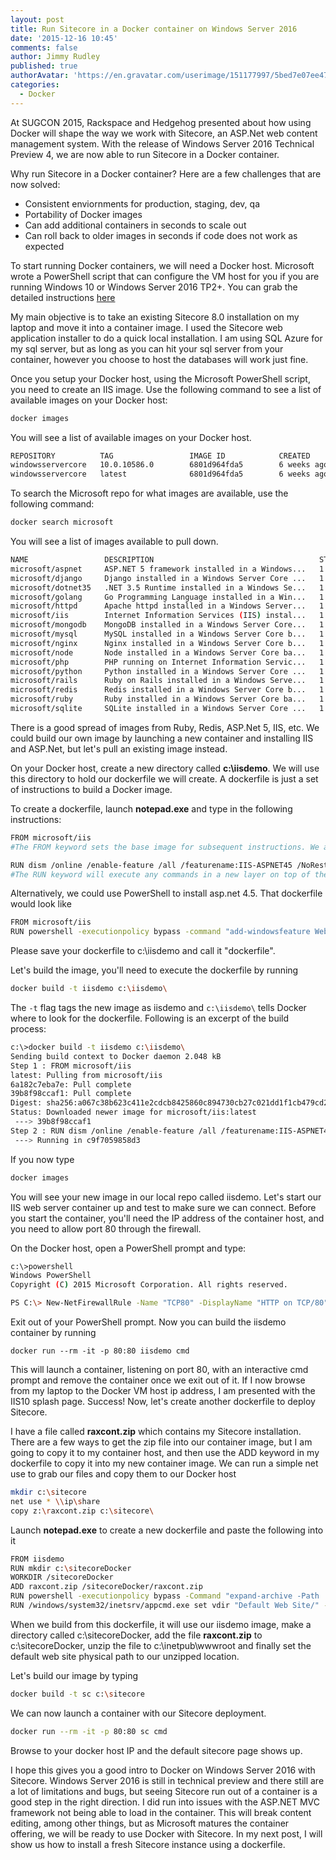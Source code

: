 ```yaml
---
layout: post
title: Run Sitecore in a Docker container on Windows Server 2016
date: '2015-12-16 10:45'
comments: false
author: Jimmy Rudley
published: true
authorAvatar: 'https://en.gravatar.com/userimage/151177997/5bed7e07ee47533cbd34b951d463bcb7.jpg'
categories:
  - Docker
---
```


At SUGCON 2015, Rackspace and Hedgehog presented about how using Docker will shape the way we work with Sitecore, an ASP.Net web content management system. With the release of Windows Server 2016 Technical Preview 4, we are now able to run Sitecore in a Docker container. 

<!-- more -->
Why run Sitecore in a Docker container? Here are a few challenges that are now solved:
  - Consistent enviornments for production, staging, dev, qa
  - Portability of Docker images
  - Can add additional containers in seconds to scale out
  - Can roll back to older images in seconds if code does not work as expected

To start running Docker containers, we will need a Docker host. Microsoft wrote a PowerShell script that can configure the VM host for you if you are running Windows 10 or Windows Server 2016 TP2+. You can grab the detailed instructions [here](https://msdn.microsoft.com/virtualization/windowscontainers/quick_start/container_setup)

My main objective is to take an existing Sitecore 8.0 installation on my laptop and move it into a container image. I used the Sitecore web application installer to do a quick local installation. I am using SQL Azure for my sql server, but as long as you can hit your sql server from your container, however you choose to host the databases will work just fine.

Once you setup your Docker host, using the Microsoft PowerShell script, you need to create an IIS image. Use the following command to see a list of available images on your Docker host:

```sh
docker images
```

You will see a list of available images on your Docker host.

```sh
REPOSITORY          TAG                 IMAGE ID            CREATED             VIRTUAL SIZE
windowsservercore   10.0.10586.0        6801d964fda5        6 weeks ago         0 B
windowsservercore   latest              6801d964fda5        6 weeks ago         0 B
```

To search the Microsoft repo for what images are available, use the following command:

```sh
docker search microsoft
```

You will see a list of images available to pull down.

```sh
NAME                 DESCRIPTION                                     STARS     OFFICIAL   AUTOMATED
microsoft/aspnet     ASP.NET 5 framework installed in a Windows...   1         [OK]       [OK]
microsoft/django     Django installed in a Windows Server Core ...   1                    [OK]
microsoft/dotnet35   .NET 3.5 Runtime installed in a Windows Se...   1         [OK]       [OK]
microsoft/golang     Go Programming Language installed in a Win...   1                    [OK]
microsoft/httpd      Apache httpd installed in a Windows Server...   1                    [OK]
microsoft/iis        Internet Information Services (IIS) instal...   1         [OK]       [OK]
microsoft/mongodb    MongoDB installed in a Windows Server Core...   1                    [OK]
microsoft/mysql      MySQL installed in a Windows Server Core b...   1                    [OK]
microsoft/nginx      Nginx installed in a Windows Server Core b...   1                    [OK]
microsoft/node       Node installed in a Windows Server Core ba...   1                    [OK]
microsoft/php        PHP running on Internet Information Servic...   1                    [OK]
microsoft/python     Python installed in a Windows Server Core ...   1                    [OK]
microsoft/rails      Ruby on Rails installed in a Windows Serve...   1                    [OK]
microsoft/redis      Redis installed in a Windows Server Core b...   1                    [OK]
microsoft/ruby       Ruby installed in a Windows Server Core ba...   1                    [OK]
microsoft/sqlite     SQLite installed in a Windows Server Core ...   1                    [OK]
```

There is a good spread of images from Ruby, Redis, ASP.Net 5, IIS, etc. We could build our own image by launching a new container and installing IIS and ASP.Net, but let's pull an existing image instead.

On your Docker host, create a new directory called **c:\iisdemo**. We will use this directory to hold our dockerfile we will create. A dockerfile is just a set of instructions to build a Docker image. 

To create a dockerfile, launch **notepad.exe** and type in the following instructions:

```sh
FROM microsoft/iis
#The FROM keyword sets the base image for subsequent instructions. We are telling docker to use the microsoft/iis image. We do not have this locally, but Docker is smart enough to pull it down locally for us.

RUN dism /online /enable-feature /all /featurename:IIS-ASPNET45 /NoRestart
#The RUN keyword will execute any commands in a new layer on top of the current image and commit the results. I am telling it to run dism to install the asp.net 4.5 features for IIS
```

Alternatively, we could use PowerShell to install asp.net 4.5. That dockerfile would look like

```sh
FROM microsoft/iis
RUN powershell -executionpolicy bypass -command "add-windowsfeature Web-Asp-Net45"
```

Please save your dockerfile to c:\iisdemo and call it "dockerfile". 

Let's build the image, you'll need to execute the dockerfile by running

```sh
docker build -t iisdemo c:\iisdemo\
```

The ` -t ` flag tags the new image as iisdemo and ` c:\iisdemo\ ` tells Docker where to look for the dockerfile. Following is an excerpt of the build process:

```sh
c:\>docker build -t iisdemo c:\iisdemo\
Sending build context to Docker daemon 2.048 kB
Step 1 : FROM microsoft/iis
latest: Pulling from microsoft/iis
6a182c7eba7e: Pull complete
39b8f98ccaf1: Pull complete
Digest: sha256:a067c38b623c411e2cdcb8425860c894730cb27c021dd1f1cb479cd21a031cd7
Status: Downloaded newer image for microsoft/iis:latest
 ---> 39b8f98ccaf1
Step 2 : RUN dism /online /enable-feature /all /featurename:IIS-ASPNET45 /NoRestart
 ---> Running in c9f7059858d3
 ```

If you now type

```sh
docker images
```

You will see your new image in our local repo called iisdemo.
Let's start our IIS web server container up and test to make sure we can connect. Before you start the container, you'll need the IP address of the container host, and you need to allow port 80 through the firewall.

On the Docker host, open a PowerShell prompt and type:

```sh
c:\>powershell
Windows PowerShell
Copyright (C) 2015 Microsoft Corporation. All rights reserved.

PS C:\> New-NetFirewallRule -Name "TCP80" -DisplayName "HTTP on TCP/80" -Protocol tcp -LocalPort 80 -Action Allow -Enabled True
```

Exit out of your PowerShell prompt. Now you can build the iisdemo container by running

```
docker run --rm -it -p 80:80 iisdemo cmd
```

This will launch a container, listening on port 80, with an interactive cmd prompt and remove the container once we exit out of it. 
If I now browse from my laptop to the Docker VM host ip address, I am presented with the IIS10 splash page. Success! Now, let's create another dockerfile to deploy Sitecore.

I have a file called **raxcont.zip** which contains my Sitecore installation. There are a few ways to get the zip file into our container image, but I am going to copy it to my container host, and then use the ADD keyword in my dockerfile to copy it into my new container image. We can run a simple net use to grab our files and copy them to our Docker host

```sh
mkdir c:\sitecore
net use * \\ip\share
copy z:\raxcont.zip c:\sitecore\
```

Launch **notepad.exe** to create a new dockerfile and paste the following into it

```sh
FROM iisdemo
RUN mkdir c:\sitecoreDocker
WORKDIR /sitecoreDocker
ADD raxcont.zip /sitecoreDocker/raxcont.zip
RUN powershell -executionpolicy bypass -Command "expand-archive -Path 'c:\sitecoreDocker\raxcont.zip' -DestinationPath 'c:\inetpub\wwwroot\'"
RUN /windows/system32/inetsrv/appcmd.exe set vdir "Default Web Site/" -physicalPath:"c:\inetpub\wwwroot\raxcont\website"
```

When we build from this dockerfile, it will use our iisdemo image, make a directory called c:\sitecoreDocker, add the file **raxcont.zip** to c:\sitecoreDocker\, unzip the file to c:\inetpub\wwwroot and finally set the default web site physical path to our unzipped location.

Let's build our image by typing

```sh
docker build -t sc c:\sitecore
```

We can now launch a container with our Sitecore deployment.

```sh
docker run --rm -it -p 80:80 sc cmd
```

Browse to your docker host IP and the default sitecore page shows up.


I hope this gives you a good intro to Docker on Windows Server 2016 with Sitecore. Windows Server 2016 is still in technical preview and there still are a lot of limitations and bugs, but seeing Sitecore run out of a container is a good step in the right direction. I did run into issues with the ASP.NET MVC framework not being able to load in the container. This will break content editing, among other things, but as Microsoft matures the container offering, we will be ready to use Docker with Sitecore. In my next post, I will show us how to install a fresh Sitecore instance using a dockerfile.




